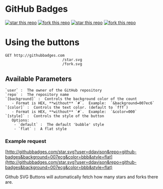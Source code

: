 GitHub Badges
===============

[![star this repo](http://githubbadges.com/star.svg?user=ddavison&repo=github-badges)](http://github.com/ddavison/github-badges)
[![fork this repo](http://githubbadges.com/fork.svg?user=ddavison&repo=github-badges)](http://github.com/ddavison/github-badges/fork)
[![star this repo](http://githubbadges.com/star.svg?user=ddavison&repo=github-badges&style=flat&color=fff&background=007ec6)](https://github.com/ddavison/github-badges)
[![fork this repo](http://githubbadges.com/fork.svg?user=ddavison&repo=github-badges&style=flat&color=fff&background=007ec6)](https://github.com/ddavison/github-badges/fork)


# Using the buttons
```
GET http://githubbadges.com
                          /star.svg
                          /fork.svg
```
## Available Parameters
```
`user` :  The owner of the GitHub repository
`repo` :  The repository name
`[background]` :  Controls the background color of the count
   - Format is HEX, **without** `#`.  Example:  `&background=007ec6`
`[color]` :  Controls the text color. (default to `fff`)
   - Format is HEX, **without** `#`.  Example:  `&color=000`
`[style]` :  Controls the style of the button
   Options:
    - `default` :  The default 'bubble' style
    - `flat` :  A flat style
```

### Example request
[http://githubbadges.com/star.svg?user=ddavison&repo=github-badges&background=007ecg&color=bbb&style=flat](http://githubbadges.com/star.svg?user=ddavison&repo=github-badges&background=007ecg&color=bbb&style=flat)

Github SVG Buttons will automatically fetch how many stars and forks there are.
